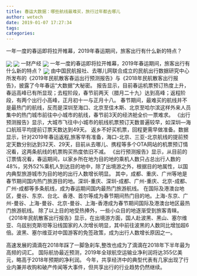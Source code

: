```yaml
---
title: 春运大数据：哪些航线最难买，旅行过年都去哪儿
author: wetech
date: 2019-01-07 17:27:34
tags: 
categories: 
---
```

一年一度的春运即将拉开帷幕，2019年春运期间，旅客出行有什么新的特点？
<!-- more -->
<img align="center" border="0" src="https://imgcdn.yicai.com/uppics/images/2019/01/87d9ed8cb17bef8c02aecc6f203e9d79.jpg" />
<img align="center" border="0" src="https://imgcdn.yicai.com/uppics/images/2019/01/cadccc8450f2b3f9249870d8d987d27b.jpg" />
一财产经
<img align="center" border="0" src="https://imgcdn.yicai.com/uppics/images/2019/01/ee456546f0bfd3c1b74750dd1b7bd629.jpg" />
一年一度的春运即将拉开帷幕，2019年春运期间，旅客出行有什么新的特点？
<img align="center" border="0" src="https://imgcdn.yicai.com/uppics/images/2019/01/a92d24a6108b2220a4cd8141f513e126.jpg" />
由中国民航报社、去哪儿网联合成立的民航出行数据研究中心所发布的《2019年民航散客春运出行预测报告》与《2018年民航散客出行报告》，披露了今年春运“大数据”大秘密。
报告显示，目前春运机票预订热度上升，春运高峰已有所显现；去程阶段，春节前两天（腊月二十九）达到高峰；返程阶段，有两个出行小高峰，正月初十一与正月十八。
春节期间，最难买的航线并不是最热门的航线，反而是深圳至海口、北京至佳木斯、北京至哈尔滨这样外来人员集中的热门城市前往中小城市的航线，春节前3天的经济舱全价一票难求。
《出行预测报告》显示，大城市飞往中小城市的航线机票预订天数普遍较早，如深圳—海口航班平均提前订票天数达到49天。
返乡不好买机票，回程更需早做准备。数据显示，针对2019年春运返程,旅客早有准备，海口-北京、三亚-北京航线的提前预定天数分别达到32天、29天，目前从去哪儿、携程等多个OTA网站的机票预订情况看，这两条航线的机票购买热度依旧不减。
《出行预测报告》显示，从目前的订票情况看，春运期间，以家乡所在地为目的地的乘机人数只占总出行人数的48%，另外52%乘机人到达目的地中，除了出境游之外，根据目的地属性，以国内典型旅游城市为目的地的出行人数增长明显。
其中，成都、重庆、广州等地是春节期间国内热门旅游目的地。深圳-重庆、深圳-成都、广州-重庆、北京-成都、广州-成都等多条航线，成为春运期间国内最热门旅游航线。
在国际及港澳台地区，曼谷、东京、台北、香港、首尔等成为春节期间热门目的地。上海-东京、广州-曼谷、上海-曼谷、北京-曼谷、上海-香港成为春节期间国际及港澳台地区最热门旅游航线。
除了以上目的地受热捧外，一些小众目的地逐渐受到旅客青睐。
《2018年民航散客出行报告》显示，在出境游方面，国人赴波黑、黑山、塞尔维亚、乌兹别克斯坦等沿线国家的人次增长明显，其中前往波黑的人数同比增加超6倍。波黑、塞尔维亚对中国游客的免签政策，成为出行人数增长原因之一。
 
 
高速发展的滴滴在2018年踩了一脚急刹车,整改也成为了滴滴在2018年下半年最为高频的词汇。
国际航协最近预测，2019年全球航空运输业净利润将达355亿美元，略高于2018年预期的净利润。
今年，共享经济中的典型代表有几家出现了行业内兼并收购和破产传闻等大事件，但共享出行的行业趋势仍然继续。
